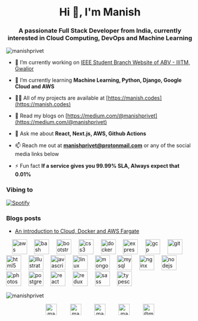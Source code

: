 <h1 align="center">Hi 👋, I'm Manish</h1>
<h3 align="center">A passionate Full Stack Developer from India, currently interested in Cloud Computing, DevOps and Machine Learning</h3>

<p align="left"> <img src="https://komarev.com/ghpvc/?username=manishprivet" alt="manishprivet" /> </p>

- 🔭 I’m currently working on [IEEE Student Branch Website of ABV - IIITM, Gwalior](https://ieee.iiitm.ac.in)

- 🌱 I’m currently learning **Machine Learning, Python, Django, Google Cloud and AWS**

- 👨‍💻 All of my projects are available at [https://manish.codes](https://manish.codes)

- 📝 Read my blogs on [https://medium.com/@manishprivet](https://medium.com/@manishprivet)

- 💬 Ask me about **React, Next.js, AWS, Github Actions**

- 📫 Reach me out at **manishprivet@protonmail.com** or any of the social media links below

- ⚡ Fun fact **If a service gives you 99.99% SLA, Always expect that 0.01%**

### Vibing to
[![Spotify](https://novatorem-h86gvngpk.vercel.app/api/spotify)](https://open.spotify.com/user/manishprivet)

### Blogs posts
<!-- BLOG-POST-LIST:START -->
- [An introduction to Cloud, Docker and AWS Fargate](https://medium.com/@manishprivet/hey-folks-e4a300a5465c?source=rss-7d6d2d7e2bab------2)
<!-- BLOG-POST-LIST:END -->

<p align="left">&nbsp;&nbsp;&nbsp;&nbsp;<img src="https://devicons.github.io/devicon/devicon.git/icons/amazonwebservices/amazonwebservices-original-wordmark.svg" alt="aws" width="40" height="40"/>&nbsp;&nbsp;&nbsp;&nbsp; <img src="https://www.vectorlogo.zone/logos/gnu_bash/gnu_bash-icon.svg" alt="bash" width="40" height="40"/>&nbsp;&nbsp;&nbsp;&nbsp; <img src="https://devicons.github.io/devicon/devicon.git/icons/bootstrap/bootstrap-plain.svg" alt="bootstrap" width="40" height="40"/> &nbsp;&nbsp;&nbsp;&nbsp;<img src="https://devicons.github.io/devicon/devicon.git/icons/css3/css3-original-wordmark.svg" alt="css3" width="40" height="40"/> &nbsp;&nbsp;&nbsp;&nbsp;<img src="https://devicons.github.io/devicon/devicon.git/icons/docker/docker-original-wordmark.svg" alt="docker" width="40" height="40"/>&nbsp;&nbsp;&nbsp;&nbsp; <img src="https://devicons.github.io/devicon/devicon.git/icons/express/express-original-wordmark.svg" alt="express" width="40" height="40"/>&nbsp;&nbsp;&nbsp;&nbsp; <img src="https://www.vectorlogo.zone/logos/google_cloud/google_cloud-icon.svg" alt="gcp" width="40" height="40"/>&nbsp;&nbsp;&nbsp;&nbsp; <img src="https://www.vectorlogo.zone/logos/git-scm/git-scm-icon.svg" alt="git" width="40" height="40"/>&nbsp;&nbsp;&nbsp;&nbsp; <img src="https://devicons.github.io/devicon/devicon.git/icons/html5/html5-original-wordmark.svg" alt="html5" width="40" height="40"/> &nbsp;&nbsp;&nbsp;&nbsp;<img src="https://www.vectorlogo.zone/logos/adobe_illustrator/adobe_illustrator-icon.svg" alt="illustrator" width="40" height="40"/>&nbsp;&nbsp;&nbsp;&nbsp; <img src="https://devicons.github.io/devicon/devicon.git/icons/javascript/javascript-original.svg" alt="javascript" width="40" height="40"/>&nbsp;&nbsp;&nbsp;&nbsp; <img src="https://devicons.github.io/devicon/devicon.git/icons/linux/linux-original.svg" alt="linux" width="40" height="40"/> &nbsp;&nbsp;&nbsp;&nbsp;<img src="https://devicons.github.io/devicon/devicon.git/icons/mongodb/mongodb-original-wordmark.svg" alt="mongodb" width="40" height="40"/>&nbsp;&nbsp;&nbsp;&nbsp; <img src="https://devicons.github.io/devicon/devicon.git/icons/mysql/mysql-original-wordmark.svg" alt="mysql" width="40" height="40"/>&nbsp;&nbsp;&nbsp;&nbsp; <img src="https://devicons.github.io/devicon/devicon.git/icons/nginx/nginx-original.svg" alt="nginx" width="40" height="40"/>&nbsp;&nbsp;&nbsp;&nbsp; <img src="https://devicons.github.io/devicon/devicon.git/icons/nodejs/nodejs-original-wordmark.svg" alt="nodejs" width="40" height="40"/>&nbsp;&nbsp;&nbsp;&nbsp; <img src="https://devicons.github.io/devicon/devicon.git/icons/photoshop/photoshop-plain.svg" alt="photoshop" width="40" height="40"/>&nbsp;&nbsp;&nbsp;&nbsp; <img src="https://devicons.github.io/devicon/devicon.git/icons/postgresql/postgresql-original-wordmark.svg" alt="postgresql" width="40" height="40"/>&nbsp;&nbsp;&nbsp;&nbsp; <img src="https://devicons.github.io/devicon/devicon.git/icons/react/react-original-wordmark.svg" alt="react" width="40" height="40"/>&nbsp;&nbsp;&nbsp;&nbsp; <img src="https://devicons.github.io/devicon/devicon.git/icons/redux/redux-original.svg" alt="redux" width="40" height="40"/> &nbsp;&nbsp;&nbsp;&nbsp;<img src="https://devicons.github.io/devicon/devicon.git/icons/sass/sass-original.svg" alt="sass" width="40" height="40"/> &nbsp;&nbsp;&nbsp;&nbsp;<img src="https://devicons.github.io/devicon/devicon.git/icons/typescript/typescript-original.svg" alt="typescript" width="40" height="40"/></p><img align="center" src="https://github-readme-stats.vercel.app/api/top-langs/?username=manishprivet&layout=compact&hide=html" alt="manishprivet" />

<p align="center">
<a href="https://twitter.com/manishprivet" target="blank"><img align="center" src="https://cdn.jsdelivr.net/npm/simple-icons@3.0.1/icons/twitter.svg" alt="manishprivet" height="30" width="30" /></a>&nbsp;&nbsp;&nbsp;&nbsp;&nbsp;&nbsp;&nbsp;&nbsp;
<a href="https://linkedin.com/in/manishprivet" target="blank"><img align="center" src="https://cdn.jsdelivr.net/npm/simple-icons@3.0.1/icons/linkedin.svg" alt="manishprivet" height="30" width="30" /></a>&nbsp;&nbsp;&nbsp;&nbsp;&nbsp;&nbsp;&nbsp;&nbsp;
<a href="https://stackoverflow.com/users/manishprivet" target="blank"><img align="center" src="https://cdn.jsdelivr.net/npm/simple-icons@3.0.1/icons/stackoverflow.svg" alt="manishprivet" height="30" width="30" /></a>&nbsp;&nbsp;&nbsp;&nbsp;&nbsp;&nbsp;&nbsp;&nbsp;
<a href="https://fb.com/manishprivet" target="blank"><img align="center" src="https://cdn.jsdelivr.net/npm/simple-icons@3.0.1/icons/facebook.svg" alt="manishprivet" height="30" width="30" /></a>&nbsp;&nbsp;&nbsp;&nbsp;&nbsp;&nbsp;&nbsp;&nbsp;
<a href="https://medium.com/@manishprivet" target="blank"><img align="center" src="https://cdn.jsdelivr.net/npm/simple-icons@3.0.1/icons/medium.svg" alt="@manishprivet" height="30" width="30" /></a>
</p>
